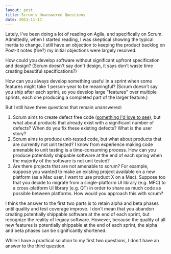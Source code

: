 ```yaml
---
layout: post
title: Scrum's Unanswered Questions
date: 2011-11-17
---
```


Lately, I've been doing a lot of reading on Agile, and specifically on Scrum. Admittedly, when I started reading, I was skeptical showing the typical inertia to change. I still have an objection to keeping the product backlog on Post-it notes (fire?) my initial objections were largely resolved:

How could you develop software without significant upfront specification and design? (Scrum doesn't say don't design, it says don't waste time creating beautiful specifications?)

How can you always develop something useful in a sprint when some features might take 1 person-year to be meaningful? (Scrum doesn't say you ship after each sprint, so you develop large "features" over multiple sprints, each one producing a completed part of the larger feature.)

But I still have three questions that remain unanswered:

1. Scrum aims to create defect free code ([something I'd love to see](blog/posts/bugs-are-toxic)), but what about products that already exist with a significant number of defects? When do you fix these existing defects? What is the user story?
2. Scrum aims to produce unit-tested code, but what about products that are currently not unit tested? I know from experience making code amenable to unit testing is a time-consuming process. How can you produce potentially shippable software at the end of each spring when the majority of the software is not unit tested?
3. Are there projects that are not amenable to scrum? For example, suppose you wanted to make an existing project available on a new platform (as a Mac user, I want to use product X on a Mac). Suppose too that you decide to migrate from a single-platform UI library (e.g. MFC) to a cross-platform UI library (e.g. QT) in order to share as much code as possible between platforms. How would you approach this with scrum?

I think the answer to the first two parts is to retain alpha and beta phases until quality and test coverage improve. I don't mean that you abandon creating potentially shippable software at the end of each sprint, but recognize the reality of legacy software. However, because the quality of all new features is potentially shippable at the end of each sprint, the alpha and beta phases can be significantly shortened.

While I have a practical solution to my first two questions, I don't have an answer to the third question.